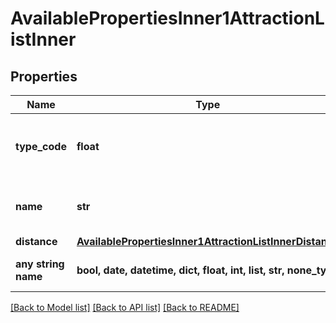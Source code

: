 # AvailablePropertiesInner1AttractionListInner


## Properties
Name | Type | Description | Notes
------------ | ------------- | ------------- | -------------
**type_code** | **float** | The code for this attraction type.&lt;p&gt;See also &lt;a href&#x3D;\&quot;#attractioncategory-codes\&quot;&gt;in the appendix&lt;/a&gt;.&lt;/p&gt; | 
**name** | **str** | The name of the attraction. Names are proper nouns and therefore not affected by the given language code. | 
**distance** | [**AvailablePropertiesInner1AttractionListInnerDistance**](AvailablePropertiesInner1AttractionListInnerDistance.md) |  | 
**any string name** | **bool, date, datetime, dict, float, int, list, str, none_type** | any string name can be used but the value must be the correct type | [optional]

[[Back to Model list]](../README.md#documentation-for-models) [[Back to API list]](../README.md#documentation-for-api-endpoints) [[Back to README]](../README.md)


